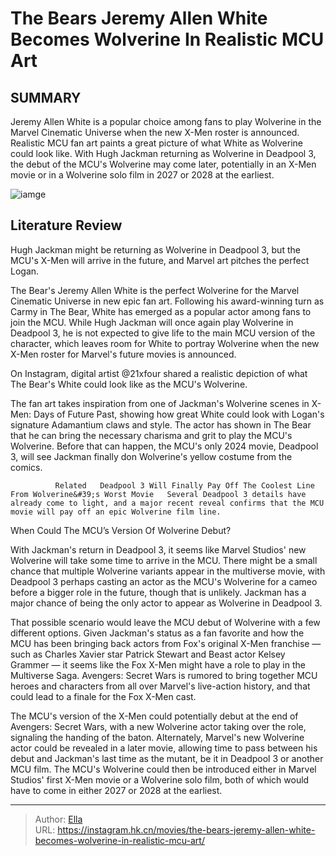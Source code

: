 # The Bears Jeremy Allen White Becomes Wolverine In Realistic MCU Art


## SUMMARY 



  Jeremy Allen White is a popular choice among fans to play Wolverine in the Marvel Cinematic Universe when the new X-Men roster is announced.   Realistic MCU fan art paints a great picture of what White as Wolverine could look like.   With Hugh Jackman returning as Wolverine in Deadpool 3, the debut of the MCU&#39;s Wolverine may come later, potentially in an X-Men movie or in a Wolverine solo film in 2027 or 2028 at the earliest.  

![iamge](https://static1.srcdn.com/wordpress/wp-content/uploads/wm/2023/12/hugh-jackman-with-wolverine-s-yellow-and-blue-costume-in-deadpool-3-and-jeremy-allen-white-in-the-bear.jpg)

## Literature Review
Hugh Jackman might be returning as Wolverine in Deadpool 3, but the MCU&#39;s X-Men will arrive in the future, and Marvel art pitches the perfect Logan.




The Bear&#39;s Jeremy Allen White is the perfect Wolverine for the Marvel Cinematic Universe in new epic fan art. Following his award-winning turn as Carmy in The Bear, White has emerged as a popular actor among fans to join the MCU. While Hugh Jackman will once again play Wolverine in Deadpool 3, he is not expected to give life to the main MCU version of the character, which leaves room for White to portray Wolverine when the new X-Men roster for Marvel&#39;s future movies is announced.




On Instagram, digital artist @21xfour shared a realistic depiction of what The Bear&#39;s White could look like as the MCU&#39;s Wolverine.


 

The fan art takes inspiration from one of Jackman&#39;s Wolverine scenes in X-Men: Days of Future Past, showing how great White could look with Logan&#39;s signature Adamantium claws and style. The actor has shown in The Bear that he can bring the necessary charisma and grit to play the MCU&#39;s Wolverine. Before that can happen, the MCU&#39;s only 2024 movie, Deadpool 3, will see Jackman finally don Wolverine&#39;s yellow costume from the comics.

              Related   Deadpool 3 Will Finally Pay Off The Coolest Line From Wolverine&#39;s Worst Movie   Several Deadpool 3 details have already come to light, and a major recent reveal confirms that the MCU movie will pay off an epic Wolverine film line.    





 When Could The MCU’s Version Of Wolverine Debut? 
          

With Jackman&#39;s return in Deadpool 3, it seems like Marvel Studios&#39; new Wolverine will take some time to arrive in the MCU. There might be a small chance that multiple Wolverine variants appear in the multiverse movie, with Deadpool 3 perhaps casting an actor as the MCU&#39;s Wolverine for a cameo before a bigger role in the future, though that is unlikely. Jackman has a major chance of being the only actor to appear as Wolverine in Deadpool 3.

That possible scenario would leave the MCU debut of Wolverine with a few different options. Given Jackman&#39;s status as a fan favorite and how the MCU has been bringing back actors from Fox&#39;s original X-Men franchise — such as Charles Xavier star Patrick Stewart and Beast actor Kelsey Grammer — it seems like the Fox X-Men might have a role to play in the Multiverse Saga. Avengers: Secret Wars is rumored to bring together MCU heroes and characters from all over Marvel&#39;s live-action history, and that could lead to a finale for the Fox X-Men cast.




The MCU&#39;s version of the X-Men could potentially debut at the end of Avengers: Secret Wars, with a new Wolverine actor taking over the role, signaling the handing of the baton. Alternately, Marvel&#39;s new Wolverine actor could be revealed in a later movie, allowing time to pass between his debut and Jackman&#39;s last time as the mutant, be it in Deadpool 3 or another MCU film. The MCU&#39;s Wolverine could then be introduced either in Marvel Studios&#39; first X-Men movie or a Wolverine solo film, both of which would have to come in either 2027 or 2028 at the earliest.



---

> Author: [Ella](https://instagram.hk.cn/)  
> URL: https://instagram.hk.cn/movies/the-bears-jeremy-allen-white-becomes-wolverine-in-realistic-mcu-art/  

